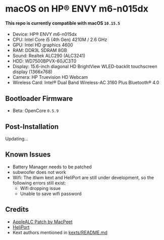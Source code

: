 # macOS on HP® ENVY m6-n015dx

#### This repo is currently compatible with macOS `10.15.5`

- Device: HP® ENVY m6-n015dx
- CPU: Intel Core i5 (4th Gen) 4210M / 2.6 GHz
- GPU: Intel HD graphics 4600
- RAM: DDR3L SDRAM 8GB
- Sound: Realtek ALC290 (ALC3241)
- HDD: WD7500BPVX-60JC3T0
- Display: 15.6-inch diagonal HD BrightView WLED-backlit touchscreen display (1366x768)
- Camera: HP Truevision HD Webcam
- Wireless Card:
  Intel® Dual Band Wireless-AC 3160 Plus Bluetooth® 4.0

## Bootloader Firmware

- Beta: OpenCore `0.5.9`

## Post-Installation

Updating...

## Known Issues

- Battery Manager needs to be patched
- subwoofer does not work
- Wifi: The itlwm kext and HeliPort are still under development, so the following errors still exist:
  - Wifi dropping issue
  - Unable to save wifi password

## Credits

- [AppleALC Patch by MacPeet](https://www.insanelymac.com/forum/topic/311293-applealc-%E2%80%94-dynamic-applehda-patching/?do=findComment&comment=2726082)
- [HeliPort](https://github.com/zxystd/HeliPort)
- Kext authors mentioned in [kexts/README.md](OC/Kexts/README.md)